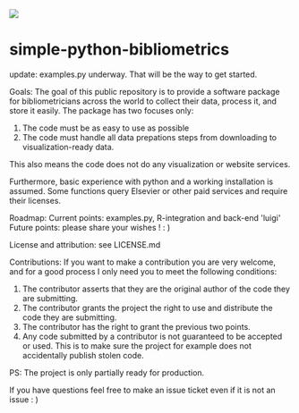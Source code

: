 <img src="https://zenodo.org/badge/DOI/10.5281/zenodo.3634367.svg">

# simple-python-bibliometrics


update: examples.py underway. That will be the way to get started.


Goals:
The goal of this public repository is to provide a software package for bibliometricians across the world to collect their data, process it, and store it easily. The package has two focuses only:
1. The code must be as easy to use as possible
2. The code must handle all data prepations steps from downloading to visualization-ready data.

This also means the code does not do any visualization or website services.

Furthermore, basic experience with python and a working installation is assumed. 
Some functions query Elsevier or other paid services and require their licenses.

Roadmap:
Current points: examples.py, R-integration and back-end 'luigi'
Future points: please share your wishes ! : )

License and attribution: see LICENSE.md

Contributions:
If you want to make a contribution you are very welcome, and for a good process I only need you to meet the following conditions:
1. The contributor asserts that they are the original author of the code they are submitting.
2. The contributor grants the project the right to use and distribute the code they are submitting.
3. The contributor has the right to grant the previous two points.
4. Any code submitted by a contributor is not guaranteed to be accepted or used.
This is to make sure the project for example does not accidentally publish stolen code.

PS: The project is only partially ready for production.


If you have questions feel free to make an issue ticket even if it is not an issue : )




